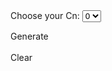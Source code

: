 <script src="https://cdnjs.cloudflare.com/ajax/libs/d3/3.5.6/d3.js"></script>
<script src="https://ajax.googleapis.com/ajax/libs/jquery/2.1.3/jquery.min.js"></script>
<script>
    function makeGraphNodesCycle(size) {
        var resultJson = {
            nodes: [],
            links: []
        };

        var n, i, j, x, y;
        var matrix = [];

        for (n = 0; n < size; n++) {
            resultJson.nodes.push({
                name: n + 1,
                group: n
            });

            matrix.push([]);
            for (x = 0; x < size; x++) {
                matrix[n].push(0);
            }
        }

        matrix[0][1] = 1;
        matrix[0][size - 1] = 1;
        matrix[size - 1][0] = 1;
        matrix[size - 1][size - 2] = 1;

        for (y = 1; y < size - 1; y++) {
            matrix[y - 1][y + 1] = 1;
        }

        for (i = 0; i < matrix.length; i++) {
            for (j = 0; j < matrix.length; j++) {
                if (matrix[i][j] === 1) {
                    resultJson.links.push({
                        source: i,
                        target: j,
                        value: 3
                    })
                }
            }
        }
        return resultJson;
    }

    function getDropDownList(optionList) {
        var combo = $("<select class='subcycles'></select>");

        $.each(optionList, function(i, el) {
            combo.append("<option>" + el + "</option>");
        });

        $("#form #cycles").append(combo);
    }

    /** 
     * Cn is an array of K-graphs [2,2,2] = k2,k2,k2
     * The cycle size is the number of elements in Cn
     *
     * Note: comments referencing "original cycle" mean the 
     * non-converted cycle of size N "old" vertices.
     * The "transformed" cycle is the cycle that has each
     * "new" vertex transformed to K graphs
     */
    function getMatrix(Cn) {
        var matrix = [];

        // count the number of vertices 
        // (dont' just do cycle size * k size, we might have different k sizes at some point)
        var totalCount = 0;
        for (var i = 0; i < Cn.length; i++)
        for (var j = 0; j < Cn[i]; j++)
        totalCount++;

        // we need to calculate a "new index" for each vertex in the original cycle
        var newIndex = 0;

        // we know there are totalCount number of new vertices
        for (var i = 0; i < totalCount; i++) {

            // Cn[i] is the K graph size at this "old" vertex
            for (var j = 0; j < Cn[i]; j++) {

                // initialize the matrix row
                matrix[newIndex] = [];

                // initialize all adjacencies to 0
                for (var k = 0; k < totalCount; k++)
                matrix[newIndex][k] = 0;

                // calculate the shift from [newIndex][0] for this grouping of adjacencies
                var shift = (i - 1) * Cn[(i - 1 + Cn.length) % Cn.length];
                shift = (shift + totalCount) % totalCount;

                // put the shifted group into the matrix
                for (var k = shift; k < shift + 3 * Cn[i]; k++) {
                    var subidx = k % totalCount;
                    if (subidx != newIndex) {
                        matrix[newIndex][subidx] = 1;
                    }
                }

                // increment the next new index
                newIndex++;
            }
        }
        return matrix;
    }

    function splitMatrix(matrix, ksize) {
        var splits = [];
        for (var i = 1; i <= ksize / 2; i++) {

            // create a new copy of matrix as new split
            var split = [];
            for (var j = 0; j < matrix.length; j++) {
                split[j] = [];
                for (var k = 0; k < matrix[j].length; k++) {
                    split[j][k] = matrix[j][k];
                }
            }

            // zero out the cross diagonal at this i size
            for (var x = 0; x < matrix.length; x++) {
                split[x][(x + i) % split[x].length] = 0;
                split[x][((x - i) + split[x].length) % split[x].length] = 0;
            }

            // track split
            splits.push(split);
        }
        return splits;
    }

    function clear() {

        d3.select("svg").remove();

    }

    function makeGraphNodes(matrix, matrixInput) {
        var resultJson = {
            nodes: [],
            links: []
        };
        var n, i, j, name, y, counter = 0,
            linkValue;

        for (n = 0; n < matrixInput.length; n++) {
            for (y = 0; y < matrixInput[n]; y++) {
                counter++;
                resultJson.nodes.push({
                    name: counter,
                    group: n + 1
                });
            }
        }

        for (i = 0; i < matrix.length; i++) {
            for (j = 0; j < matrix.length; j++) {
                if (matrix[i][j] === 1) {
                    if (resultJson.nodes[i].group === resultJson.nodes[j].group) {
                        linkValue = 20;
                    } else linkValue = 4;

                    resultJson.links.push({
                        source: i,
                        target: j,
                        value: linkValue
                    })

                }
            }
        }

        return resultJson;
        //{
        //"nodes":[
        //{"name":"node0","group":1},
        //"links":[
        //{"source":"node0","target":"node1","value":3}
        //] };  
    }
    
    $('#cycleSize').change(function () {
    var size = parseInt($("#cycleSize").val());
    $(".subcycles").remove();

    $("#form #cycles").html("<p class='subcycles'>Select options: </p>");
    for (var i = 0; i < size; i++) {
        getDropDownList([2, 3, 4, 5]);
    }
    $("#form #cycles").append('<input id="bundle" class="subcycles" type="checkbox">Bundle<br>');
});

$("#generate").click(function () {
    clear();

    // get all the inputs into an array.
    var $inputs = $('#form :input');

    var matrixInput = [];
    $inputs.each(function () {
        matrixInput.push(parseInt($(this).val()));
    });
    var cycleSize = matrixInput.shift();
    var bundleBool = matrixInput.pop();
    bundleBool = $('#bundle').is(':checked');

    (function (cycleSize, bundleBool, matrixInput) {
        var width = 960,
            height = 500;
        var graph = makeGraphNodes(getMatrix(matrixInput), matrixInput);
        var color = d3.scale.category20();

        var force = d3.layout.force()
            .charge(-120)
            .linkDistance(function(d) {
                if(bundleBool)
                return  width/d.value;
                else return width/4;
            }) 
            .size([width, height]);

        var svg = d3.select("body").append("svg")
            .attr("width", width)
            .attr("height", height);

        var drawGraph = function (graph) {
            force.nodes(graph.nodes)
                .links(graph.links)
                .start();

            var link = svg.selectAll(".link")
                .data(graph.links)
                .enter().append("line")
                .attr("class", "link")
                .style("stroke-width", function (d) {
                return Math.sqrt(d.value);
            });

            var gnodes = svg.selectAll('g.gnode')
                .data(graph.nodes)
                .enter()
                .append('g')
                .classed('gnode', true);

            var node = gnodes.append("circle")
                .attr("class", "node")
                .attr("r", 5)
                .style("fill", function (d) {
                return color(d.group);
            })
                .call(force.drag);

            var labels = gnodes.append("text")
                .attr("dx", 12)
                .attr("dy", ".35em")
                .text(function (d) {
                return d.name;
            });

            force.on("tick", function () {
                link.attr("x1", function (d) {
                    return d.source.x;
                })
                    .attr("y1", function (d) {
                    return d.source.y;
                })
                    .attr("x2", function (d) {
                    return d.target.x;
                })
                    .attr("y2", function (d) {
                    return d.target.y;
                });

                gnodes.attr("transform", function (d) {
                    return 'translate(' + [d.x, d.y] + ')';
                });
            });
        };


        drawGraph(graph);
        //drawGraph(makeGraphNodesCycle(cycleSize));

    }(cycleSize, bundleBool, matrixInput))
});
</script>

<form id="form">Choose your Cn:
    <select id='cycleSize'>
        <option value="0">0</option>
        <option value="3">3</option>
        <option value="4">4</option>
        <option value="5">5</option>
        <option value="6">6</option>
        <option value="7">7</option>
    </select>
    <div id="cycles"></div>
</form>
<div id="generate">Generate</div>
</br>
<div id="clear">Clear</div>
